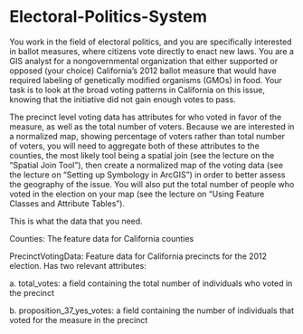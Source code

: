 # Electoral-Politics-System
 You work in the field of electoral politics, and you are specifically interested in ballot measures, where citizens vote directly to enact new laws. You are a GIS analyst for a nongovernmental organization that either supported or opposed (your choice) California’s 2012 ballot measure that would have required labeling of genetically modified organisms (GMOs) in food. Your task is to look at the broad voting patterns in California on this issue, knowing that the initiative did not gain enough votes to pass.
 
 The precinct level voting data has attributes for who voted in favor of the measure, as well as the total number of voters. Because we are interested in a normalized map, showing percentage of voters rather than total number of voters, you will need to aggregate both of these attributes to the counties, the most likely tool being a spatial join (see the lecture on the “Spatial Join Tool”), then create a normalized map of the voting data (see the lecture on “Setting up Symbology in ArcGIS”) in order to better assess the geography of the issue. You will also put the total number of people who voted in the election on your map (see the lecture on “Using Feature Classes and Attribute Tables”).
 
 This is what the data that you need.
 
 Counties: The feature data for California counties

PrecinctVotingData: Feature data for California precincts for the 2012 election. Has two relevant attributes:

 a. total_votes: a field containing the total number of individuals who voted in the precinct

  b.	proposition_37_yes_votes: a field containing the number of individuals that voted for the measure in the precinct

